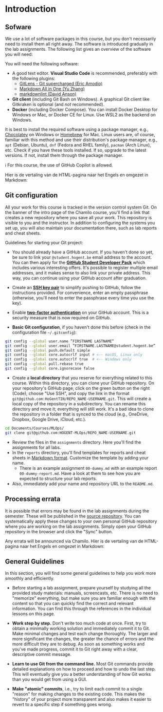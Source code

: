 # Introduction

## Sofware

We use a lot of software packages in this course, but you don't necessarily need to install them all right away. The software is introduced gradually in the lab assignments. The following list gives an overview of the software you will need:

You will need the following software:

- A good text editor. **Visual Studio Code** is recommended, preferably with the following plugins:
    - [GitLens - Git supercharged (Eric Amodio)](https://marketplace.visualstudio.com/items?itemName=eamodio.gitlens)
    - [Markdown All in One (Yu Zhang)](https://marketplace.visualstudio.com/items?itemName=yzhang.markdown-all-in-one)
    - [markdownlint (David Anson)](https://marketplace.visualstudio.com/items?itemName=DavidAnson.vscode-markdownlint)
- **Git client** (including Git Bash on Windows). A graphical Git client like Gitkraken is optional (and *not* recommended).
- **Docker** (including Docker Compose). You can install Docker Desktop for Windows or Mac, or Docker CE for Linux. Use WSL2 as the backend on Windows.

It is best to install the required software using a package manager, e.g., [Chocolatey](http://chocolatey.org/) on Windows or [Homebrew](https://brew.sh/) for Mac. Linux users are, of course, familiar with this method and use their distribution's package manager, e.g., `apt` (Debian, Ubuntu), `dnf` (Fedora and RHEL family), `pacman` (Arch Linux), etc. Check if you have these tools installed. If so, upgrade to the latest versions. If not, install them through the package manager.

:information_source: For this course, the use of GitHub Copilot is allowed.

Hier is de vertaling van de HTML-pagina naar het Engels en omgezet in Markdown:

## Git configuration

All your work for this course is tracked in the version control system Git. On the banner of the intro page of the Chamilo course, you'll find a link that creates a new repository where you save all your work. This repository is visible to you and the instructor. In addition to configuring the systems you set up, you will also maintain your documentation there, such as lab reports and cheat sheets.

Guidelines for starting your Git project:

- You should already have a GitHub account. If you haven't done so yet, be sure to link your `@student.hogent.be` email address to the account. You can then apply for the [**GitHub Student Developer Pack**](https://education.github.com/pack) which includes various interesting offers. It's possible to register multiple email addresses, and it makes sense to also link your private address. This way, you can continue using your GitHub account after graduation.

- Create an [**SSH key pair**](https://docs.github.com/en/authentication/connecting-to-github-with-ssh/adding-a-new-ssh-key-to-your-github-account) to simplify pushing to GitHub, follow the instructions provided. For convenience, enter an empty passphrase (otherwise, you'll need to enter the passphrase every time you use the key).

- Enable [**two-factor authentication**](https://docs.github.com/en/authentication/securing-your-account-with-two-factor-authentication-2fa) on your GitHub account. This is a security measure that is now required on GitHub.

- **Basic Git configuration**, if you haven't done this before (check in the configuration file `~/.gitconfig`):

```bash
git config --global user.name ”FIRSTNAME LASTNAME”
git config --global user.email ”FIRSTNAME.LASTNAME@student.hogent.be”
git config --global push.default simple
git config --global core.autocrlf input # <-- macOS, Linux only
git config --global core.autocrlf true  # <-- Windows only
git config --global pull.rebase true
git config --global core.ignorecase false
```

- Create a **local directory** that you reserve for everything related to this course. Within this directory, you can clone your GitHub repository. On your repository's GitHub page, click on the green button on the right (Code), choose "Use SSH", and copy the link in the format `git@github.com:HoGentTIN/REPO_NAME-USERNAME.git`. This will create a local copy of the repository in a subdirectory. You can rename this directory and move it; everything will still work. It's a bad idea to clone the repository in a folder that is synced to the cloud (e.g., OneDrive, Dropbox, Google Drive, iCloud, etc.).

```bash
cd Documents/Courses/MLOps/
git clone git@github.com:HOGENT-MLOps/REPO_NAME-USERNAME.git
```

- Review the files in the `assignments` directory. Here you'll find the assignments for all labs.
- In the `reports` directory, you'll find templates for reports and cheat sheets in [Markdown format](https://guides.github.com/features/mastering-markdown/). Customize the template by adding your name.
    - There is an example assignment `00-dummy.md` with an example report `00-dummy-report.md`. Have a look at them to see how you are expected to structure your lab reports.
- Also, immediately add your name and repository URL to the `README.md`.

## Processing errata

It is possible that errors may be found in the lab assignments during the semester. These will be published in the [source repository](https://github.com/HOGENT-MLOps/mlops-labs). You can systematically apply these changes to your own personal GitHub repository where you are working on the lab assignments. Simply open your GitHub repository in the browser and click the "Sync" button.

Any errata will be announced via Chamilo.
Hier is de vertaling van de HTML-pagina naar het Engels en omgezet in Markdown:

## General Guidelines

In this section, you will find some general guidelines to help you work more smoothly and efficiently.

- Before starting a lab assignment, prepare yourself by studying all the provided study materials: manuals, screencasts, etc. There is no need to "memorize" everything, but make sure you are familiar enough with the content so that you can quickly find the correct and relevant information. You can find this through the references in the individual lessons on this page.

- **Work step by step.** Don't write too much code at once. First, try to obtain a minimally working solution and immediately commit it to Git. Make minimal changes and test each change thoroughly. The larger and more significant the changes, the greater the chance of errors and the more difficult they are to debug. As soon as something works and you've made progress, commit it to Git right away with a clear, descriptive commit message.

- **Learn to use Git from the command line.** Most Git commands provide detailed explanations on how to proceed and how to undo the last step. This will eventually give you a better understanding of how Git works than you would get from using a GUI.

- **Make "atomic" commits**, i.e., try to limit each commit to a single "reason" for making changes to the existing code. This makes the "history" of your project more transparent and also makes it easier to revert to a specific step if something goes wrong.
